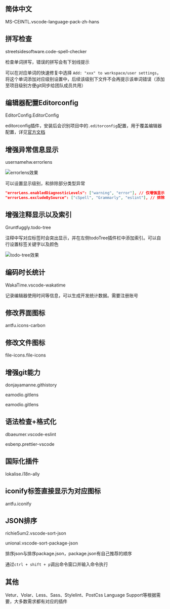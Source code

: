 ## 简体中文

MS-CEINTL.vscode-language-pack-zh-hans

## 拼写检查

streetsidesoftware.code-spell-checker

检查单词拼写，错误的拼写会有下划线提示

可以在对应单词的快速修复中选择 `Add: "xxx" to workspace/user settings`，将这个单词添加对应级别设置中，后续该级别下文件不会再提示该单词错误（添加至项目级别方便git同步给团队成员共用）

## 编辑器配置Editorconfig

EditorConfig.EditorConfig

editorconfig插件，安装后会识别项目中的`.editorconfig`配置，用于覆盖编辑器配置，详见[官方文档](https://editorconfig.org/)

## 增强异常信息显示

usernamehw.errorlens

![errorlens效果](/images/tools/vscode-extension-1.png)

可以设置显示级别，和排除部分类型异常

```JSON
"errorLens.enabledDiagnosticLevels": ["warning", "error"], // 仅增强显示警告和错误
"errorLens.excludeBySource": ["cSpell", "Grammarly", "eslint"], // 排除拼写、语法异常
```

## 增强注释显示以及索引

Gruntfuggly.todo-tree

注释中写对应标签时会突出显示，并在左侧todoTree插件栏中添加索引。可以自行设置标签关键字以及颜色

![todo-tree效果](/images/tools/vscode-extension-2.png)



## 编码时长统计

WakaTime.vscode-wakatime

记录编辑器使用时间等信息，可以生成开发统计数据。需要注册账号

## 修改界面图标

antfu.icons-carbon

## 修改文件图标

file-icons.file-icons

## 增强git能力

donjayamanne.githistory

eamodio.gitlens

eamodio.gitlens

## 语法检查+格式化

dbaeumer.vscode-eslint

esbenp.prettier-vscode

## 国际化插件

lokalise.i18n-ally

## iconify标签直接显示为对应图标

antfu.iconify

## JSON排序

richie5um2.vscode-sort-json

unional.vscode-sort-package-json

排序json与排序package.json，package.json有自己推荐的顺序

通过`ctrl + shift + p`调出命令窗口并输入命令执行

## 其他

Vetur、Volar、Less、Sass、Stylelint、PostCss Language Support等根据需要，大多数需求都有对应的插件


